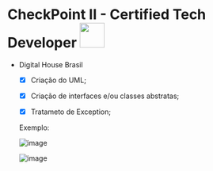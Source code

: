# CheckPoint II - Certified Tech Developer <img src="https://cdn.jsdelivr.net/gh/devicons/devicon/icons/java/java-original.svg" height = "50" width = "50"/>

- Digital House Brasil

  - [X] Criação do UML;
  - [X] Criação de interfaces e/ou classes abstratas;
  - [X] Tratameto de Exception;
    
  
  
  Exemplo:
  
  ![image](https://user-images.githubusercontent.com/87827996/179654445-02a05095-b09f-4308-8057-3cf6e9719d15.png)
  
  ![image](https://user-images.githubusercontent.com/87827996/179654769-40835594-fba9-4730-a89e-aa68c17dd1fd.png)


